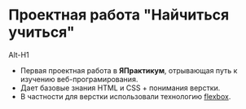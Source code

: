 # Проектная работа "Найчиться учиться"

Alt-H1

- Первая проектная работа в **ЯПрактикум**, отрывающая путь к изучению веб-програмирования.
- Дает базовые знания HTML и CSS + понимания верстки.
- В частности для верстки использовали технологию [flexbox](https://html5book.ru/css3-flexbox/).
